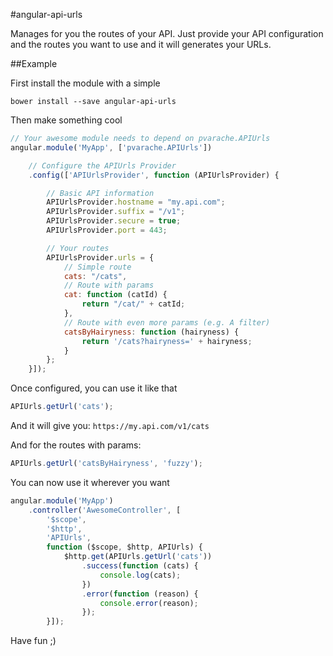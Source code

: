 #angular-api-urls

Manages for you the routes of your API. Just provide your API configuration and
the routes you want to use and it will generates your URLs.

##Example

First install the module with a simple

```shell
bower install --save angular-api-urls
```

Then make something cool

```js
// Your awesome module needs to depend on pvarache.APIUrls
angular.module('MyApp', ['pvarache.APIUrls'])

    // Configure the APIUrls Provider
    .config(['APIUrlsProvider', function (APIUrlsProvider) {

        // Basic API information
        APIUrlsProvider.hostname = "my.api.com";
        APIUrlsProvider.suffix = "/v1";
        APIUrlsProvider.secure = true;
        APIUrlsProvider.port = 443;

        // Your routes
        APIUrlsProvider.urls = {
            // Simple route
            cats: "/cats",
            // Route with params
            cat: function (catId) {
                return "/cat/" + catId;
            },
            // Route with even more params (e.g. A filter)
            catsByHairyness: function (hairyness) {
                return '/cats?hairyness=' + hairyness;
            }
        };
    }]);
```
Once configured, you can use it like that

```js
APIUrls.getUrl('cats');
```

And it will give you: `https://my.api.com/v1/cats`

And for the routes with params: 

```js
APIUrls.getUrl('catsByHairyness', 'fuzzy');
```


You can now use it wherever you want

```js
angular.module('MyApp')
    .controller('AwesomeController', [
        '$scope',
        '$http',
        'APIUrls',
        function ($scope, $http, APIUrls) {
            $http.get(APIUrls.getUrl('cats'))
                .success(function (cats) {
                    console.log(cats);
                })
                .error(function (reason) {
                    console.error(reason);
                });
        }]);
```

Have fun ;)
